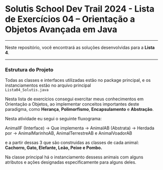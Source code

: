 # Solutis School Dev Trail 2024 - Lista de Exercícios 04 – Orientação a Objetos Avançada em Java

---

Neste repositório, você encontrará as soluções desenvolvidas  para a **Lista 4**.

---

### Estrutura do Projeto

Todas as classes e interfaces utilizadas estão no package principal, e os instanciamentos estão no arquivo principal <code>  Lista04_Solutis.java </code>

Nesta lista de exercícios consegui exercitar meus conhecimentos em Orientação a Objetos, ao implementar conceitos importantes deste paradigma,
como **Herança**, **Polimorfismo**, **Encapsulamento** e **Abstração**.

Nesta atividade eu segui o seguinte fluxograma:

AnimalIF (Interface) -> Que implementa -> AnimalAB (Abstrata) -> Herdada por -> AnimalMarinhoAB, AnimalTerrestreAB e AnimalVoadorAB

e a partir dessas 3 que são construidas as classes de cada animal: **Cachorro, Gato, Elefante, Leão, Peixe e Pombo.**

Na classe principal há o instanciamento dessess animais com alguns atributos e ações designadas especificamente para alguns deles.



